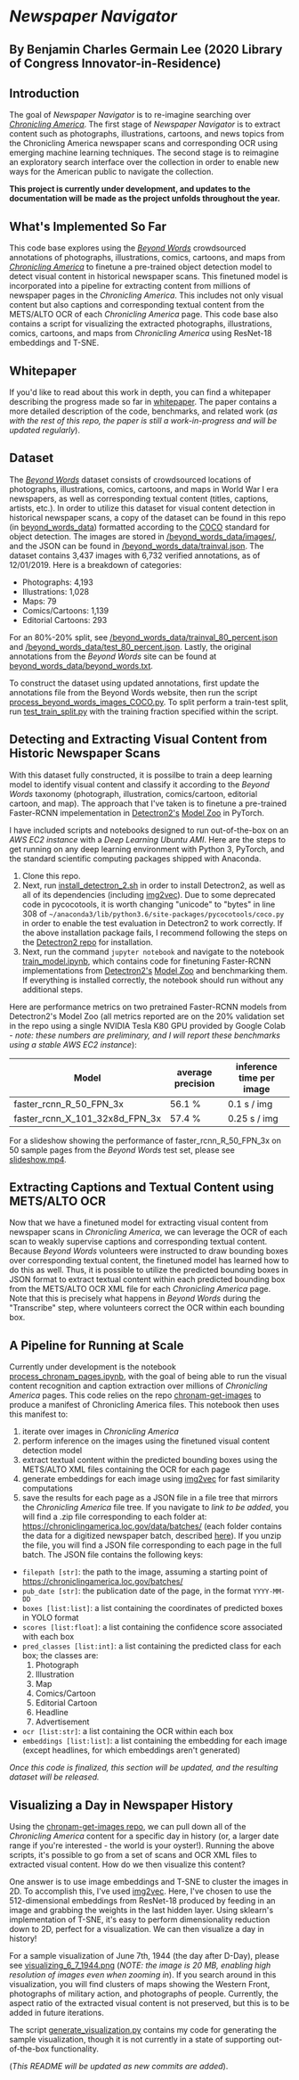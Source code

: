 # *Newspaper Navigator*

## By Benjamin Charles Germain Lee (2020 Library of Congress Innovator-in-Residence)

## Introduction

The goal of *Newspaper Navigator* is to re-imagine searching over [*Chronicling America*](https://chroniclingamerica.loc.gov/about/). The first stage of *Newspaper Navigator* is to extract content such as photographs, illustrations, cartoons, and news topics from the Chronicling America newspaper scans and corresponding OCR using emerging machine learning techniques. The second stage is to reimagine an exploratory search interface over the collection in order to enable new ways for the American public to navigate the collection.

**This project is currently under development, and updates to the documentation will be made as the project unfolds throughout the year.**


## What's Implemented So Far
This code base explores using the [*Beyond Words*](http://beyondwords.labs.loc.gov/#/) crowdsourced annotations of photographs, illustrations, comics, cartoons, and maps from [*Chronicling America*](https://chroniclingamerica.loc.gov/about/) to finetune a pre-trained object detection model to detect visual content in historical newspaper scans. This finetuned model is incorporated into a pipeline for extracting content from millions of newspaper pages in the *Chronicling America*.  This includes not only visual content but also captions and corresponding textual content from the METS/ALTO OCR of each *Chronicling America* page. This code base also contains a script for visualizing the extracted photographs, illustrations, comics, cartoons, and maps from *Chronicling America* using ResNet-18 embeddings and T-SNE.

## Whitepaper

If you'd like to read about this work in depth, you can find a whitepaper describing the progress made so far in [whitepaper](https://github.com/bcglee/beyond_words/tree/master/whitepaper). The paper contains a more detailed description of the code, benchmarks, and related work (*as with the rest of this repo, the paper is still a work-in-progress and will be updated regularly*).

## Dataset

The [*Beyond Words*](http://beyondwords.labs.loc.gov/#/) dataset consists of crowdsourced locations of
photographs, illustrations, comics, cartoons, and maps in World War I era newspapers, as well as corresponding textual content (titles, captions, artists, etc.). In order to utilize this dataset for visual content detection in historical newspaper scans,  a copy of the dataset can be found in this repo (in [beyond_words_data](https://github.com/bcglee/beyond_words/tree/master/beyond_words_data)) formatted according to the [COCO](http://cocodataset.org/#format-data) standard for object detection. The images are stored in [/beyond_words_data/images/](https://github.com/bcglee/beyond_words/tree/master/beyond_words_data/images), and the JSON can be found in [/beyond_words_data/trainval.json](https://github.com/bcglee/beyond_words/blob/master/beyond_words_data/trainval.json). The dataset contains 3,437 images with 6,732 verified annotations, as of 12/01/2019.  Here is a breakdown of categories:

* Photographs: 4,193
* Illustrations: 1,028
* Maps: 79
* Comics/Cartoons: 1,139
* Editorial Cartoons: 293


For an 80\%-20\% split, see [/beyond_words_data/trainval_80_percent.json](https://github.com/bcglee/beyond_words/blob/master/beyond_words_data/trainval_80_percent.json) and [/beyond_words_data/test_80_percent.json](https://github.com/bcglee/beyond_words/blob/master/beyond_words_data/test_80_percent.json).  Lastly, the original annotations from the *Beyond Words* site can be found at [beyond_words_data/beyond_words.txt](https://github.com/bcglee/beyond_words/blob/master/beyond_words_data/beyond_words.txt).

To construct the dataset using updated annotations, first update the annotations file from the Beyond Words website, then run the script [process_beyond_words_images_COCO.py](https://github.com/bcglee/beyond_words/blob/master/process_beyond_words_images_COCO.py).  To split perform a train-test split, run [test_train_split.py](https://github.com/bcglee/beyond_words/blob/master/test_train_split.py) with the training fraction specified within the script.

## Detecting and Extracting Visual Content from Historic Newspaper Scans

With this dataset fully constructed, it is possilbe to train a deep learning model to identify visual content and classify it according to the *Beyond Words* taxonomy (photograph, illustration, comics/cartoon, editorial cartoon, and map).  The approach that I've taken is to finetune a pre-trained Faster-RCNN impelementation in [Detectron2's](https://github.com/facebookresearch/detectron2) [Model Zoo](https://github.com/facebookresearch/detectron2/blob/master/MODEL_ZOO.md) in PyTorch.  

I have included scripts and notebooks designed to run out-of-the-box on an *AWS EC2 instance* with a *Deep Learning Ubuntu AMI*. Here are the steps to get running on any deep learning environment with Python 3, PyTorch, and the standard scientific computing packages shipped with Anaconda.

1. Clone this repo.
2. Next, run [install_detectron_2.sh](https://github.com/bcglee/beyond_words/blob/master/install-scripts/install_detectron_2.sh) in order to install Detectron2, as well as all of its dependencies (including [img2vec](https://github.com/christiansafka/img2vec)). Due to some deprecated code in pycocotools, it is worth changing "unicode" to "bytes" in line 308 of `~/anaconda3/lib/python3.6/site-packages/pycocotools/coco.py` in order to enable the test evaluation in Detectron2 to work correctly. If the above installation package fails, I recommend following the steps on the [Detectron2 repo](https://github.com/facebookresearch/detectron2/blob/master/INSTALL.md) for installation.
3. Next, run the command `jupyter notebook` and navigate to the notebook [train_model.ipynb](https://github.com/bcglee/beyond_words/blob/master/notebooks/train_model.ipynb), which contains code for finetuning Faster-RCNN implementations from [Detectron2's](https://github.com/facebookresearch/detectron2) [Model Zoo](https://github.com/facebookresearch/detectron2/blob/master/MODEL_ZOO.md) and benchmarking them. If everything is installed correctly, the notebook should run without any additional steps.

Here are performance metrics on two pretrained Faster-RCNN models from Detectron2's Model Zoo (all metrics reported are on the 20\% validation set in the repo using a single NVIDIA Tesla K80 GPU provided by Google Colab - *note: these numbers are preliminary, and I will report these benchmarks using a stable AWS EC2 instance*):

| Model | average precision | inference time per image |
| ----- | ----------------- | ------------------------ |
|faster\_rcnn\_R\_50\_FPN\_3x | 56.1 \% | 0.1 s / img|
| faster\_rcnn\_X\_101\_32x8d\_FPN\_3x | 57.4 \% | 0.25 s / img |

For a slideshow showing the performance of faster\_rcnn\_R\_50\_FPN\_3x on 50 sample pages from the *Beyond Words* test set, please see [slideshow.mp4](https://github.com/bcglee/beyond_words/blob/master/demos/slideshow.mp4).

## Extracting Captions and Textual Content using METS/ALTO OCR

Now that we have a finetuned model for extracting visual content from newspaper scans in *Chronicling America*, we can leverage the OCR of each scan to weakly supervise captions and corresponding textual content. Because *Beyond Words* volunteers were instructed to draw bounding boxes over corresponding textual content, the finetuned model has learned how to do this as well.  Thus, it is possible to utilize the predicted bounding boxes in JSON format to extract textual content within each predicted bounding box from the METS/ALTO OCR XML file for each *Chronicling America* page. Note that this is precisely what happens in *Beyond Words* during the "Transcribe" step, where volunteers correct the OCR within each bounding box.

## A Pipeline for Running at Scale

Currently under development is the notebook [process_chronam_pages.ipynb](https://github.com/bcglee/beyond_words/blob/master/notebooks/process_chronam_pages.ipynb), with the goal of being able to run the visual content recognition and caption extraction over millions of *Chronicling America* pages. This code relies on the repo [chronam-get-images](https://github.com/bcglee/chronam-get-images) to produce a manifest of Chronicling America files. This notebook then uses this manifest to:

1. iterate over images in *Chronicling America*
2. perform inference on the images using the finetuned visual content detection model
3. extract textual content within the predicted bounding boxes using the METS/ALTO XML files containing the OCR for each page
4. generate embeddings for each image using [img2vec](https://github.com/christiansafka/img2vec) for fast similarity computations
5. save the results for each page as a JSON file in a file tree that mirrors the *Chronicling America* file tree.  If you navigate to *link to be added*, you will find a .zip file corresponding to each folder at:  https://chroniclingamerica.loc.gov/data/batches/ (each folder contains the data for a digitized newspaper batch, described [here](https://chroniclingamerica.loc.gov/batches/)).  If you unzip the file, you will find a JSON file corresponding to each page in the full batch.  The JSON file contains the following keys:

* `filepath [str]`: the path to the image, assuming a starting point of https://chroniclingamerica.loc.gov/batches/
* `pub_date [str]`: the publication date of the page, in the format `YYYY-MM-DD`
* `boxes [list:list]`: a list containing the coordinates of predicted boxes in YOLO format
* `scores [list:float]`: a list containing the confidence score associated with each box
* `pred_classes [list:int]`: a list containing the predicted class for each box; the classes are:
  1. Photograph
  2. Illustration
  3. Map
  4. Comics/Cartoon
  5. Editorial Cartoon
  6. Headline
  7. Advertisement
* `ocr [list:str]`: a list containing the OCR within each box
* `embeddings [list:list]`: a list containing the embedding for each image (except headlines, for which embeddings aren't generated)

*Once this code is finalized, this section will be updated, and the resulting dataset will be released.*

## Visualizing a Day in Newspaper History

Using the [chronam-get-images repo](https://github.com/bcglee/chronam-get-images), we can pull down all of the *Chronicling America* content for a specific day in history (or, a larger date range if you're interested - the world is your oyster!).  Running the above scripts, it's possible to go from a set of scans and OCR XML files to extracted visual content. How do we then visualize this content?

One answer is to use image embeddings and T-SNE to cluster the images in 2D.  To accomplish this, I've used [img2vec](https://github.com/christiansafka/img2vec). Here, I've chosen to use the 512-dimensional embeddings from ResNet-18 produced by feeding in an image and grabbing the weights in the last hidden layer.  Using sklearn's implementation of T-SNE, it's easy to perform dimensionality reduction down to 2D, perfect for a visualization. We can then visualize a day in history!

For a sample visualization of June 7th, 1944 (the day after D-Day), please see [visualizing_6_7_1944.png](https://github.com/bcglee/beyond_words/blob/master/demos/visualizing_6_7_1944.png) (*NOTE: the image is 20 MB, enabling high resolution of images even when zooming in*).  If you search around in this visualization, you will find clusters of maps showing the Western Front, photographs of military action, and photographs of people.  Currently, the aspect ratio of the extracted visual content is not preserved, but this is to be added in future iterations.

The script [generate_visualization.py](https://github.com/bcglee/beyond_words/blob/master/generate_visualization.py) contains my code for generating the sample visualization, though it is not currently in a state of supporting out-of-the-box functionality.

(*This README will be updated as new commits are added*).
